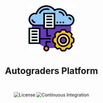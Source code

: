 <p align="center">
  <a href="">
    <img width="150" height="150" src="https://raw.githubusercontent.com/autograders/logo/main/logo/graders.png">
  </a>
</p>

<h1 align="center">Autograders Platform</h1>

<br>

<p align="center">
  <img alt="License" src="https://img.shields.io/github/license/autograders/platform" />
  <img alt="Continuous Integration" src="https://github.com/autograders/platform/actions/workflows/ci.yml/badge.svg" />
</p>
